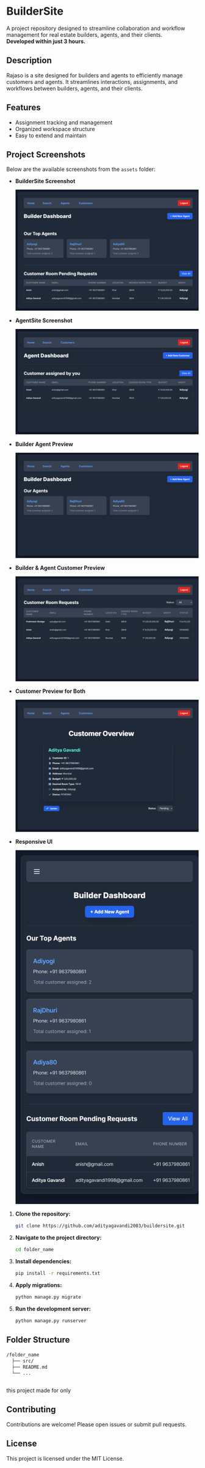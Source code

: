 # BuilderSite

A project repository designed to streamline collaboration and workflow management for real estate builders, agents, and their clients.  
**Developed within just 3 hours.**

## Description

Rajaso is a site designed for builders and agents to efficiently manage customers and agents. It streamlines interactions, assignments, and workflows between builders, agents, and their clients.

## Features

- Assignment tracking and management
- Organized workspace structure
- Easy to extend and maintain

## Project Screenshots

Below are the available screenshots from the `assets` folder:

- **BuilderSite Screenshot**

    ![BuilderSite Screenshot](assets/builderscreen.png)

- **AgentSite Screenshot**

    ![AgentSite Screenshot](assets/agentscreen.png)

- **Builder Agent Preview**

    ![Builder Agent Preview](assets/builder_agentview.png)

- **Builder & Agent Customer Preview**

    ![Builder & Agent Customer Preview](assets/builder_agent_customerview.png)

- **Customer Preview for Both**

    ![Customer Preview for Both](assets/customer_specific_editview.png)

- **Responsive UI**

    ![Responsive UI](assets/responsive.png)


1. **Clone the repository:**
    ```bash
    git clone https://github.com/adityagavandi2003/buildersite.git
    ```
2. **Navigate to the project directory:**
    ```bash
    cd folder_name
    ```
3. **Install dependencies:**
    ```bash
    pip install -r requirements.txt
    ```

4. **Apply migrations:**
    ```bash
    python manage.py migrate
    ```

5. **Run the development server:**
    ```bash
    python manage.py runserver
    ```

## Folder Structure

```
/folder_name
  ├── src/
  ├── README.md
  └── ...
```

##
this project made for only 
## Contributing

Contributions are welcome! Please open issues or submit pull requests.

## License

This project is licensed under the MIT License.